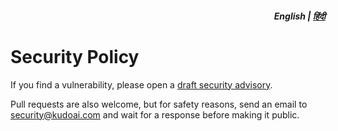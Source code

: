 <div align="right">
<h5>English | <a href="hi/SECURITY.md">हिंदी</a></h5>
</div>

# Security Policy

If you find a vulnerability, please open a [draft security advisory](https://github.bravegpt.com/security/advisories/new).

Pull requests are also welcome, but for safety reasons, send an email to security@kudoai.com and wait for a response before making it public.
